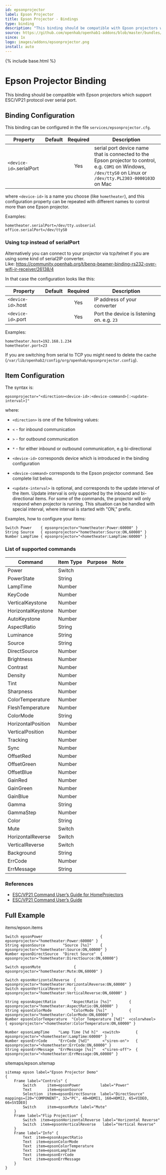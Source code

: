 ```yaml
---
id: epsonprojector
label: Epson Projector
title: Epson Projector - Bindings
type: binding
description: "This binding should be compatible with Epson projectors which support ESC/VP21 protocol over serial port."
source: https://github.com/openhab/openhab1-addons/blob/master/bundles/binding/org.openhab.binding.epsonprojector/README.md
since: 1x
logo: images/addons/epsonprojector.png
install: auto
---
```


<!-- Attention authors: Do not edit directly. Please add your changes to the appropriate source repository -->

{% include base.html %}

# Epson Projector Binding

This binding should be compatible with Epson projectors which support ESC/VP21 protocol over serial port.

## Binding Configuration

This binding can be configured in the file `services/epsonprojector.cfg`.

| Property | Default | Required | Description |
|----------|---------|:--------:|-------------|
| `<device-id>`.serialPort | | Yes | serial port device name that is connected to the Epson projector to control, e.g. `COM1` on Windows, `/dev/ttyS0` on Linux or `/dev/tty.PL2303-0000103D` on Mac |

where `<device-id>` is a name you choose (like `hometheater`), and this configuration property can be repeated with different names to control more than one Epson projector.

Examples:

```
hometheater.serialPort=/dev/tty.usbserial
office.serialPort=/dev/ttyS0
```

### Using tcp instead of serialPort

Alternatively you can connect to your projector via tcp/telnet if you are using some kind of serial2IP converter.  
Like: https://community.openhab.org/t/benq-beamer-binding-rs232-over-wifi-ir-receiver/26138/4

In that case the configuration looks like this:

| Property | Default | Required | Description |
|----------|---------|:--------:|-------------|
| `<device-id>`.host | | Yes | IP address of your converter |
| `<device-id>`.port | | Yes | Port the device is listening on. e.g. `23` |

Examples:

```
hometheater.host=192.168.1.234
hometheater.port=23
```

If you are switching from serial to TCP you might need to delete the cache (`/var/lib/openhab2/config/org/openhab/epsonprojector.config`).

## Item Configuration

The syntax is:

```
epsonprojector="<direction><device-id>:<device-command>[:<update-interval>]"
```

where:

* `<direction>` is one of the following values:
 * `<` - for inbound communication
 * `>` - for outbound communication
 * `*` - for either inbound or outbound communication, e.g bi-directional

* `<device-id>` corresponds device which is introduced in the binding configuration

* `<device-command>` corresponds to the Epson projector command. See complete list below.

* `<update-interval>` is optional, and corresponds to the update interval of the item. Update interval is only supported by the inbound and bi-directional items. For some of the commands, the projector will only respond when projector is running. This situation can be handled with special interval, where interval is started with "ON," prefix. 

Examples, how to configure your items:

```
Switch Power    { epsonprojector="hometheater:Power:60000" }
String Source   { epsonprojector="hometheater:Source:ON,60000" }
Number LampTime { epsonprojector="<hometheater:LampTime:60000" }
```

### List of supported commands

| Command       | Item Type           | Purpose  | Note  |
| ------------- | ------------------- | -------- | ----- |
| Power | Switch |  |  | 
| PowerState | String |  |  | 
| LampTime | Number |  |  | 
| KeyCode | Number |  |  | 
| VerticalKeystone | Number |  |  | 
| HorizontalKeystone | Number |  |  | 
| AutoKeystone | Number |  |  | 
| AspectRatio | String |  |  | 
| Luminance | String |  |  | 
| Source | String |  |  | 
| DirectSource | Number |  |  | 
| Brightness | Number |  |  | 
| Contrast | Number |  |  | 
| Density | Number |  |  | 
| Tint | Number |  |  | 
| Sharpness | Number |  |  | 
| ColorTemperature | Number |  |  | 
| FleshTemperature | Number |  |  | 
| ColorMode | String |  |  | 
| HorizontalPosition | Number |  |  | 
| VerticalPosition | Number |  |  | 
| Tracking | Number |  |  | 
| Sync | Number |  |  | 
| OffsetRed | Number |  |  | 
| OffsetGreen | Number |  |  | 
| OffsetBlue | Number |  |  | 
| GainRed | Number |  |  | 
| GainGreen | Number |  |  | 
| GainBlue | Number |  |  | 
| Gamma | String |  |  | 
| GammaStep | Number |  |  | 
| Color | String |  |  | 
| Mute | Switch |  |  | 
| HorizontalReverse | Switch |  |  | 
| VerticalReverse | Switch |  |  | 
| Background | String |  |  | 
| ErrCode | Number |  |  | 
| ErrMessage | String |  |  | 

### References

* [ESC/VP21 Command User’s Guide for HomeProjectors](http://files.support.epson.com/pdf/pltw1_/pltw1_cm.pdf)
* [ESC/VP21 Command User’s Guide](ftp://download.epson-europe.com/pub/download/3756/epson375633eu.xlsx)

## Full Example

items/epson.items

```
Switch epsonPower                          { epsonprojector="hometheater:Power:60000" }
String epsonSource        "Source [%s]"    { epsonprojector="hometheater:Source:ON,60000" }
Number epsonDirectSource  "Direct Source"  { epsonprojector="hometheater:DirectSource:ON,60000"}

Switch epsonMute               { epsonprojector="hometheater:Mute:ON,60000" }

Switch epsonHorizontalReverse  { epsonprojector="hometheater:HorizontalReverse:ON,60000" }
Switch epsonVerticalReverse    { epsonprojector="hometheater:VerticalReverse:ON,60000" }

String epsonAspectRatio       "AspectRatio [%s]"        { epsonprojector="hometheater:AspectRatio:ON,60000" }
String epsonColorMode         "ColorMode [%s]"          { epsonprojector="hometheater:ColorMode:ON,60000" }
Number epsonColorTemperature  "Color Temperature [%d]"  <colorwheel>   { epsonprojector="<hometheater:ColorTemperature:ON,60000" }

Number epsonLampTime    "Lamp Time [%d h]"  <switch>       { epsonprojector="<hometheater:LampTime:60000" }
Number epsonErrCode     "ErrCode [%d]"      <"siren-on">   { epsonprojector="<hometheater:ErrCode:ON,60000" }
String epsonErrMessage  "ErrMessage [%s]"   <"siren-off">  { epsonprojector="<hometheater:ErrMessage:ON,60000" }
```

sitemaps/epson.sitemap

```
sitemap epson label="Epson Projector Demo"
{
    Frame label="Controls" {
        Switch     item=epsonPower         label="Power"
        Text       item=epsonSource
        Selection  item=epsonDirectSource  label="DirectSource" mappings=[20="COMPONENT", 32="PC", 48=HDMI1, 160=HDMI2, 65=VIDEO, 66=SVIDEO]
        Switch     item=epsonMute label="Mute"
    }
    Frame label="Flip Projection" {
        Switch  item=epsonHorizontalReverse label="Horizontal Reverse"
        Switch  item=epsonVerticalReverse   label="Vertical Reverse"
    }
    Frame label="Info" {
        Text  item=epsonAspectRatio
        Text  item=epsonColorMode
        Text  item=epsonColorTemperature
        Text  item=epsonLampTime
        Text  item=epsonErrCode
        Text  item=epsonErrMessage
    }
}
```
